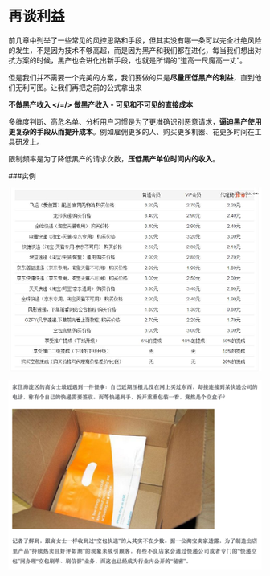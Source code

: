 # 再谈利益

前几章中列举了一些常见的风控思路和手段，但其实没有哪一条可以完全杜绝风险的发生，不是因为技术不够高超，而是因为黑产和我们都在进化，每当我们想出对抗方案的时候，黑产也会进化出新手段，也就是所谓的“道高一尺魔高一丈”。

但是我们并不需要一个完美的方案，我们要做的只是**尽量压低黑产的利益**，直到他们无利可图。让我们再把之前的公式拿出来

**不做黑产收入 </=/> 做黑产收入 - 可见和不可见的直接成本**

多维度判断、高危名单、分析用户习惯是为了更准确识别恶意请求，**逼迫黑产使用更复杂的手段从而提升成本**。例如雇佣更多的人、购买更多机器、花更多时间在工具研发上。

限制频率是为了降低黑产的请求次数，**压低黑产单位时间内的收入**。

###实例

![空包](images/empty_bag.jpg)


![空包新闻](images/empty_bag2.png)

